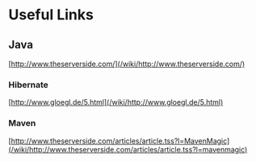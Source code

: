 # Useful Links





## Java

[http://www.theserverside.com/](/wiki/http://www.theserverside.com/)

### Hibernate
[http://www.gloegl.de/5.html](/wiki/http://www.gloegl.de/5.html)

### Maven


[http://www.theserverside.com/articles/article.tss?l=MavenMagic](/wiki/http://www.theserverside.com/articles/article.tss?l=mavenmagic)